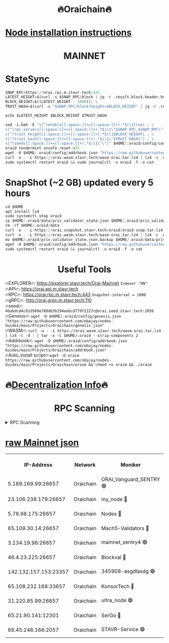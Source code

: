 <h1 align="center"> 🔥Oraichain🔥</h1>

[Node installation instructions](https://github.com/obajay/nodes-Guides/tree/main/Projects/Oraichain)
=
<h1 align="center"> MAINNET</h1>

# StateSync
```python
SNAP_RPC=https://orai.rpc.m.stavr.tech:443
LATEST_HEIGHT=$(curl -s $SNAP_RPC/block | jq -r .result.block.header.height); \
BLOCK_HEIGHT=$((LATEST_HEIGHT - 1000)); \
TRUST_HASH=$(curl -s "$SNAP_RPC/block?height=$BLOCK_HEIGHT" | jq -r .result.block_id.hash)

echo $LATEST_HEIGHT $BLOCK_HEIGHT $TRUST_HASH

sed -i.bak -E "s|^(enable[[:space:]]+=[[:space:]]+).*$|\1true| ; \
s|^(rpc_servers[[:space:]]+=[[:space:]]+).*$|\1\"$SNAP_RPC,$SNAP_RPC\"| ; \
s|^(trust_height[[:space:]]+=[[:space:]]+).*$|\1$BLOCK_HEIGHT| ; \
s|^(trust_hash[[:space:]]+=[[:space:]]+).*$|\1\"$TRUST_HASH\"| ; \
s|^(seeds[[:space:]]+=[[:space:]]+).*$|\1\"\"|" $HOME/.oraid/config/config.toml
oraid tendermint unsafe-reset-all
wget -O $HOME/.oraid/config/addrbook.json "https://raw.githubusercontent.com/obajay/nodes-Guides/main/Projects/Oraichain/addrbook.json"
curl -o - -L https://orai.wasm.stavr.tech/wasm-orai.tar.lz4 | lz4 -c -d - | tar -x -C $HOME/.oraid --strip-components 2
sudo systemctl restart oraid && sudo journalctl -u oraid -f -o cat
```
# SnapShot (~2 GB) updated every 5 hours
```python
cd $HOME
apt install lz4
sudo systemctl stop oraid
cp $HOME/.oraid/data/priv_validator_state.json $HOME/.oraid/priv_validator_state.json.backup
rm -rf $HOME/.oraid/data
curl -o - -L https://orai.snapshot.stavr.tech/oraid/oraid-snap.tar.lz4 | lz4 -c -d - | tar -x -C $HOME/.oraid --strip-components 2
curl -o - -L https://orai.wasm.stavr.tech/wasm-orai.tar.lz4 | lz4 -c -d - | tar -x -C $HOME/.oraid --strip-components 2
mv $HOME/.oraid/priv_validator_state.json.backup $HOME/.oraid/data/priv_validator_state.json
wget -O $HOME/.oraid/config/addrbook.json "https://raw.githubusercontent.com/obajay/nodes-Guides/main/Projects/Oraichain/addrbook.json"
sudo systemctl restart oraid && journalctl -u oraid -f -o cat
```

 <h1 align="center"> Useful Tools</h1>

🔥EXPLORER🔥:     https://explorer.stavr.tech/Orai-Mainnet        `Indexer "ON"` \
🔥API🔥:          https://orai.api.m.stavr.tech \
🔥RPC🔥:          https://orai.rpc.m.stavr.tech:443              `Snapshot-interval = 1000` \
🔥gRPC🔥:         http://orai.grpc.m.stavr.tech:110 \
🔥seed🔥:      `4babdcd4c81d589e789db3b294eebcd779f2227c@orai.seed.stavr.tech:2056` \
🔥Genesis🔥:   `wget -O $HOME/.oraid/config/genesis.json "https://raw.githubusercontent.com/obajay/nodes-Guides/main/Projects/Oraichain/genesis.json"` \
🔥WASM🔥:      `curl -o - -L https://orai.wasm.stavr.tech/wasm-orai.tar.lz4 | lz4 -c -d - | tar -x -C $HOME/.oraid --strip-components 2` \
🔥Addrbook🔥:  `wget -O $HOME/.oraid/config/addrbook.json "https://raw.githubusercontent.com/obajay/nodes-Guides/main/Projects/Oraichain/addrbook.json"` \
🔥Auto_install script🔥:`wget -O oraim https://raw.githubusercontent.com/obajay/nodes-Guides/main/Projects/Oraichain/oraim && chmod +x oraim && ./oraim`

🔥[Decentralization Info](https://github.com/obajay/StateSync-snapshots/tree/main/Projects/Oraichain/Decentralization)🔥
=
<h1 align="center"> RPC Scanning</h1>

<details>
<summary>RPC Scanning</summary>

<h2 align="center"> We scan nodes in real time every 4 hours. And we provide the final result of RPC endpoints.
We cannot influence the operation of these nodes in any way. </h2>


```python
If Voting Power is higher than 0 --> then the Node is a validator of the network and may be subject to attack and be a potential threat to the chain.
```
```python
We marked such validators with a red symbol
```

</details>

[raw Mainnet json](https://rpc-check.oraim.stavr.tech/oraim/rpc-oraim-result.json)
=


<table><tr><th>IP-Address</th><th>Network</th><th>Moniker</th><th>Latest Block Height</th><th>Earliest Block Height</th><th>Catching Up</th><th>Tx Index</th><th>Voting Power</th><th>Scan Time</th></tr><tr><td>5.189.169.99:26657</td><td>Oraichain</td><td>ORAI_Vanguard_SENTRY 🟢</td><td>15618955</td><td>0</td><td>False</td><td>on</td><td>0</td><td>2024-02-04T17:14:53.731108852UTC</td></tr><tr><td>23.106.238.179:26657</td><td>Oraichain</td><td>my_node 🔴</td><td>15618957</td><td>0</td><td>False</td><td>on</td><td>223321</td><td>2024-02-04T17:15:08.603887615UTC</td></tr><tr><td>5.78.98.175:26657</td><td>Oraichain</td><td>Nodes 🔴</td><td>15618959</td><td>0</td><td>False</td><td>off</td><td>164834</td><td>2024-02-04T17:15:18.742846965UTC</td></tr><tr><td>65.109.30.14:26657</td><td>Oraichain</td><td>Mach5-Validators 🔴</td><td>15618963</td><td>0</td><td>False</td><td>off</td><td>212</td><td>2024-02-04T17:15:43.065106073UTC</td></tr><tr><td>3.134.19.98:26657</td><td>Oraichain</td><td>mainnet_sentry4 🟢</td><td>15618958</td><td>1</td><td>False</td><td>on</td><td>0</td><td>2024-02-04T17:15:13.717405383UTC</td></tr><tr><td>46.4.23.225:26657</td><td>Oraichain</td><td>Blockval 🔴</td><td>15618964</td><td>10774049</td><td>False</td><td>off</td><td>278152</td><td>2024-02-04T17:15:47.741125804UTC</td></tr><tr><td>142.132.157.153:23357</td><td>Oraichain</td><td>345908-asgdlasdg 🟢</td><td>15618958</td><td>11956426</td><td>False</td><td>on</td><td>0</td><td>2024-02-04T17:15:13.013968000UTC</td></tr><tr><td>65.108.232.168:33657</td><td>Oraichain</td><td>KonsorTech 🔴</td><td>15618954</td><td>14344801</td><td>False</td><td>off</td><td>50315</td><td>2024-02-04T17:14:49.188452865UTC</td></tr><tr><td>31.220.85.99:26657</td><td>Oraichain</td><td>ultra_node 🟢</td><td>15618964</td><td>15360001</td><td>False</td><td>off</td><td>0</td><td>2024-02-04T17:15:45.475876351UTC</td></tr><tr><td>65.21.90.141:12301</td><td>Oraichain</td><td>SerGo 🔴</td><td>15618962</td><td>15518962</td><td>False</td><td>off</td><td>1</td><td>2024-02-04T17:15:33.437193185UTC</td></tr><tr><td>66.45.246.166:2057</td><td>Oraichain</td><td>STAVR-Service 🟢</td><td>15618963</td><td>15529201</td><td>False</td><td>on</td><td>0</td><td>2024-02-04T17:15:38.291387097UTC</td></tr></table>
